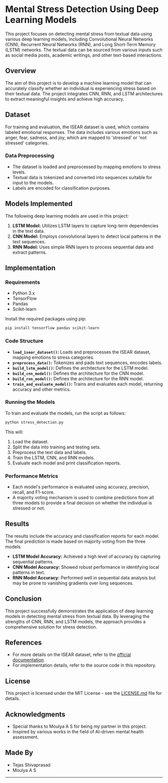 
# Mental Stress Detection Using Deep Learning Models

This project focuses on detecting mental stress from textual data using various deep learning models, including Convolutional Neural Networks (CNN), Recurrent Neural Networks (RNN), and Long Short-Term Memory (LSTM) networks. The textual data can be sourced from various inputs such as social media posts, academic writings, and other text-based interactions.

## Overview

The aim of this project is to develop a machine learning model that can accurately classify whether an individual is experiencing stress based on their textual data. The project integrates CNN, RNN, and LSTM architectures to extract meaningful insights and achieve high accuracy.

## Dataset

For training and evaluation, the ISEAR dataset is used, which contains labeled emotional responses. The data includes various emotions such as anger, fear, sadness, and joy, which are mapped to 'stressed' or 'not stressed' categories.

### Data Preprocessing

- The dataset is loaded and preprocessed by mapping emotions to stress levels.
- Textual data is tokenized and converted into sequences suitable for input to the models.
- Labels are encoded for classification purposes.

## Models Implemented

The following deep learning models are used in this project:

1. **LSTM Model:** Utilizes LSTM layers to capture long-term dependencies in the text data.
2. **CNN Model:** Employs convolutional layers to detect local patterns in the text sequences.
3. **RNN Model:** Uses simple RNN layers to process sequential data and extract patterns.

## Implementation

### Requirements

- Python 3.x
- TensorFlow
- Pandas
- Scikit-learn

Install the required packages using pip:

```bash
pip install tensorflow pandas scikit-learn
```

### Code Structure

- **`load_isear_dataset()`:** Loads and preprocesses the ISEAR dataset, mapping emotions to stress categories.
- **`preprocess_data()`:** Tokenizes and pads text sequences, encodes labels.
- **`build_lstm_model()`:** Defines the architecture for the LSTM model.
- **`build_cnn_model()`:** Defines the architecture for the CNN model.
- **`build_rnn_model()`:** Defines the architecture for the RNN model.
- **`train_and_evaluate_model()`:** Trains and evaluates each model, returning accuracy and other metrics.

### Running the Models

To train and evaluate the models, run the script as follows:

```python
python stress_detection.py
```

This will:

1. Load the dataset.
2. Split the data into training and testing sets.
3. Preprocess the text data and labels.
4. Train the LSTM, CNN, and RNN models.
5. Evaluate each model and print classification reports.

### Performance Metrics

- Each model's performance is evaluated using accuracy, precision, recall, and F1-score.
- A majority voting mechanism is used to combine predictions from all three models to provide a final decision on whether the individual is stressed or not.

## Results

The results include the accuracy and classification reports for each model. The final prediction is made based on majority voting from the three models.

- **LSTM Model Accuracy:** Achieved a high level of accuracy by capturing sequential patterns.
- **CNN Model Accuracy:** Showed robust performance in identifying local patterns in text.
- **RNN Model Accuracy:** Performed well in sequential data analysis but may be prone to vanishing gradients over long sequences.

## Conclusion

This project successfully demonstrates the application of deep learning models in detecting mental stress from textual data. By leveraging the strengths of CNN, RNN, and LSTM models, the approach provides a comprehensive solution for stress detection.

## References

- For more details on the ISEAR dataset, refer to the [official documentation](https://www.unige.ch/cisa/research/materials-and-online-research/research-material/).
- For implementation details, refer to the source code in this repository.

## License

This project is licensed under the MIT License - see the [LICENSE.md](LICENSE.md) file for details.

## Acknowledgments

- Special thanks to Moulya A S for being my partner in this project.
- Inspired by various works in the field of AI-driven mental health assessment.

## Made By
- Tejas Shivaprasad
- Moulya A S

---
